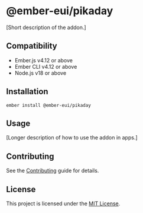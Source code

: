 # @ember-eui/pikaday

[Short description of the addon.]

## Compatibility

- Ember.js v4.12 or above
- Ember CLI v4.12 or above
- Node.js v18 or above

## Installation

```
ember install @ember-eui/pikaday
```

## Usage

[Longer description of how to use the addon in apps.]

## Contributing

See the [Contributing](CONTRIBUTING.md) guide for details.

## License

This project is licensed under the [MIT License](LICENSE.md).
